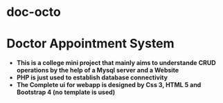# doc-octo
# Doctor Appointment System

- **This is a college mini project that mainly aims to understande CRUD operations by the help of a Mysql server and a Website**
- **PHP is just used to establish database connectivity**
- **The Complete ui for webapp is designed by Css 3, HTML 5 and Bootstrap 4 (no template is used)**
